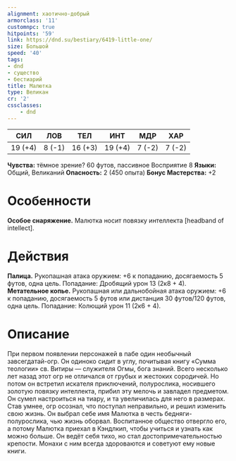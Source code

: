```yaml
---
alignment: хаотично-добрый
armorclass: '11'
customnpc: true
hitpoints: '59'
link: https://dnd.su/bestiary/6419-little-one/
size: Большой
speed: '40'
tags:
- dnd
- существо
- бестиарий
title: Малютка
type: Великан
cr: '2'
cssclasses:
    - dnd
---
```



| СИЛ | ЛОВ | ТЕЛ | ИНТ | МДР | ХАР |
|---|---|---|---|---|---|
| 19 (+4) | 8 (-1) | 16 (+3) | 19 (+4) | 7 (-2) | 7 (-2) |
**Чувства:** тёмное зрение? 60 футов, пассивное Восприятие 8
**Языки:** Общий, Великаний
**Опасность:** 2 (450 опыта)
**Бонус Мастерства:** +2


# Особенности
**Особое снаряжение.** Малютка носит повязку интеллекта [headband of intellect].


# Действия
**Палица.** Рукопашная атака оружием: +6 к попаданию, досягаемость 5 футов, одна цель. Попадание: Дробящий урон 13 (2к8 + 4).
**Метательное копье.** Рукопашная или дальнобойная атака оружием: +6 к попаданию, досягаемость 5 футов или дистанция 30 футов/120 футов, одна цель. Попадание: Колющий урон 11 (2к6 + 4).


# Описание
При первом появлении персонажей в пабе один необычный завсегдатай-огр. Он одиноко сидит в углу, почитывая книгу «Сумма теологии» св. Витиры — служителя Огмы, бога знаний. Всего несколько лет назад этот огр не отличался от грубых и жестоких сородичей. Но потом он встретил искателя приключений, полурослика, носившего золотую повязку интеллекта, прибил эту мелочь и завладел предметом. Он сумел настроиться на тиару, и та увеличилась для него в размерах. Став умнее, огр осознал, что поступал неправильно, и решил изменить свою жизнь. Он выбрал себе имя Малютка в честь бедняги-полурослика, чью жизнь оборвал. Воспитанное общество отвергло его, а потому Малютка приехал в Кэндлкип, чтобы учиться и узнать как можно больше. Он ведёт себя тихо, но стал достопримечательностью крепости. Монахи с ним всегда здороваются и советуют ему новые книги.